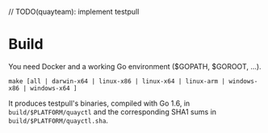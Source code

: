 // TODO(quayteam): implement testpull

# Build

You need Docker and a working Go environment ($GOPATH, $GOROOT, ...).

```
make [all | darwin-x64 | linux-x86 | linux-x64 | linux-arm | windows-x86 | windows-x64 ]
```

It produces testpull's binaries, compiled with Go 1.6, in `build/$PLATFORM/quayctl` and the corresponding SHA1 sums in `build/$PLATFORM/quayctl.sha`.
